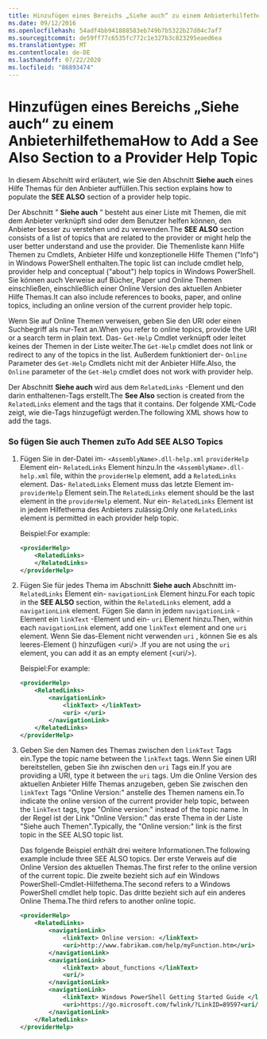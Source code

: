 ```yaml
---
title: Hinzufügen eines Bereichs „Siehe auch“ zu einem Anbieterhilfethema
ms.date: 09/12/2016
ms.openlocfilehash: 54adf4bb941888583eb749b7b5322b27d84c7af7
ms.sourcegitcommit: de59ff77c6535fc772c1e327b3c823295eaed6ea
ms.translationtype: MT
ms.contentlocale: de-DE
ms.lasthandoff: 07/22/2020
ms.locfileid: "86893474"
---
```

# <a name="how-to-add-a-see-also-section-to-a-provider-help-topic"></a><span data-ttu-id="bf274-102">Hinzufügen eines Bereichs „Siehe auch“ zu einem Anbieterhilfethema</span><span class="sxs-lookup"><span data-stu-id="bf274-102">How to Add a See Also Section to a Provider Help Topic</span></span>

<span data-ttu-id="bf274-103">In diesem Abschnitt wird erläutert, wie Sie den Abschnitt **Siehe auch** eines Hilfe Themas für den Anbieter auffüllen.</span><span class="sxs-lookup"><span data-stu-id="bf274-103">This section explains how to populate the **SEE ALSO** section of a provider help topic.</span></span>

<span data-ttu-id="bf274-104">Der Abschnitt " **Siehe auch** " besteht aus einer Liste mit Themen, die mit dem Anbieter verknüpft sind oder dem Benutzer helfen können, den Anbieter besser zu verstehen und zu verwenden.</span><span class="sxs-lookup"><span data-stu-id="bf274-104">The **SEE ALSO** section consists of a list of topics that are related to the provider or might help the user better understand and use the provider.</span></span> <span data-ttu-id="bf274-105">Die Themenliste kann Hilfe Themen zu Cmdlets, Anbieter Hilfe und konzeptionelle Hilfe Themen ("Info") in Windows PowerShell enthalten.</span><span class="sxs-lookup"><span data-stu-id="bf274-105">The topic list can include cmdlet help, provider help and conceptual ("about") help topics in Windows PowerShell.</span></span> <span data-ttu-id="bf274-106">Sie können auch Verweise auf Bücher, Paper und Online Themen einschließen, einschließlich einer Online Version des aktuellen Anbieter Hilfe Themas.</span><span class="sxs-lookup"><span data-stu-id="bf274-106">It can also include references to books, paper, and online topics, including an online version of the current provider help topic.</span></span>

<span data-ttu-id="bf274-107">Wenn Sie auf Online Themen verweisen, geben Sie den URI oder einen Suchbegriff als nur-Text an.</span><span class="sxs-lookup"><span data-stu-id="bf274-107">When you refer to online topics, provide the URI or a search term in plain text.</span></span> <span data-ttu-id="bf274-108">Das- `Get-Help` Cmdlet verknüpft oder leitet keines der Themen in der Liste weiter.</span><span class="sxs-lookup"><span data-stu-id="bf274-108">The `Get-Help` cmdlet does not link or redirect to any of the topics in the list.</span></span> <span data-ttu-id="bf274-109">Außerdem funktioniert der- `Online` Parameter des `Get-Help` Cmdlets nicht mit der Anbieter Hilfe.</span><span class="sxs-lookup"><span data-stu-id="bf274-109">Also, the `Online` parameter of the `Get-Help` cmdlet does not work with provider help.</span></span>

<span data-ttu-id="bf274-110">Der Abschnitt **Siehe auch** wird aus dem `RelatedLinks` -Element und den darin enthaltenen-Tags erstellt.</span><span class="sxs-lookup"><span data-stu-id="bf274-110">The **See Also** section is created from the `RelatedLinks` element and the tags that it contains.</span></span>
<span data-ttu-id="bf274-111">Der folgende XML-Code zeigt, wie die-Tags hinzugefügt werden.</span><span class="sxs-lookup"><span data-stu-id="bf274-111">The following XML shows how to add the tags.</span></span>

### <a name="to-add-see-also-topics"></a><span data-ttu-id="bf274-112">So fügen Sie auch Themen zu</span><span class="sxs-lookup"><span data-stu-id="bf274-112">To Add SEE ALSO Topics</span></span>

1. <span data-ttu-id="bf274-113">Fügen Sie in der-Datei im- `<AssemblyName>.dll-help.xml` `providerHelp` Element ein- `RelatedLinks` Element hinzu.</span><span class="sxs-lookup"><span data-stu-id="bf274-113">In the `<AssemblyName>.dll-help.xml` file, within the `providerHelp` element, add a `RelatedLinks` element.</span></span> <span data-ttu-id="bf274-114">Das- `RelatedLinks` Element muss das letzte Element im- `providerHelp` Element sein.</span><span class="sxs-lookup"><span data-stu-id="bf274-114">The `RelatedLinks` element should be the last element in the `providerHelp` element.</span></span> <span data-ttu-id="bf274-115">Nur ein- `RelatedLinks` Element ist in jedem Hilfethema des Anbieters zulässig.</span><span class="sxs-lookup"><span data-stu-id="bf274-115">Only one `RelatedLinks` element is permitted in each provider help topic.</span></span>

   <span data-ttu-id="bf274-116">Beispiel:</span><span class="sxs-lookup"><span data-stu-id="bf274-116">For example:</span></span>

    ```xml
    <providerHelp>
        <RelatedLinks>
        </RelatedLinks>
    </providerHelp>
    ```

1. <span data-ttu-id="bf274-117">Fügen Sie für jedes Thema im Abschnitt **Siehe auch** Abschnitt im- `RelatedLinks` Element ein- `navigationLink` Element hinzu.</span><span class="sxs-lookup"><span data-stu-id="bf274-117">For each topic in the **SEE ALSO** section, within the `RelatedLinks` element, add a `navigationLink` element.</span></span> <span data-ttu-id="bf274-118">Fügen Sie dann in jedem `navigationLink` -Element ein `linkText` -Element und ein- `uri` Element hinzu.</span><span class="sxs-lookup"><span data-stu-id="bf274-118">Then, within each `navigationLink` element, add one `linkText` element and one `uri` element.</span></span> <span data-ttu-id="bf274-119">Wenn Sie das-Element nicht verwenden `uri` , können Sie es als leeres-Element () hinzufügen \<uri/> .</span><span class="sxs-lookup"><span data-stu-id="bf274-119">If you are not using the `uri` element, you can add it as an empty element (\<uri/>).</span></span>

   <span data-ttu-id="bf274-120">Beispiel:</span><span class="sxs-lookup"><span data-stu-id="bf274-120">For example:</span></span>

    ```xml
    <providerHelp>
        <RelatedLinks>
            <navigationLink>
                <linkText> </linkText>
                <uri> </uri>
            </navigationLink>
        </RelatedLinks>
    </providerHelp>
    ```

1. <span data-ttu-id="bf274-121">Geben Sie den Namen des Themas zwischen den `linkText` Tags ein.</span><span class="sxs-lookup"><span data-stu-id="bf274-121">Type the topic name between the `linkText` tags.</span></span> <span data-ttu-id="bf274-122">Wenn Sie einen URI bereitstellen, geben Sie ihn zwischen den `uri` Tags ein.</span><span class="sxs-lookup"><span data-stu-id="bf274-122">If you are providing a URI, type it between the `uri` tags.</span></span> <span data-ttu-id="bf274-123">Um die Online Version des aktuellen Anbieter Hilfe Themas anzugeben, geben Sie zwischen den `linkText` Tags "Online Version:" anstelle des Themen namens ein.</span><span class="sxs-lookup"><span data-stu-id="bf274-123">To indicate the online version of the current provider help topic, between the `linkText` tags, type "Online version:" instead of the topic name.</span></span> <span data-ttu-id="bf274-124">In der Regel ist der Link "Online Version:" das erste Thema in der Liste "Siehe auch Themen".</span><span class="sxs-lookup"><span data-stu-id="bf274-124">Typically, the "Online version:" link is the first topic in the SEE ALSO topic list.</span></span>

   <span data-ttu-id="bf274-125">Das folgende Beispiel enthält drei weitere Informationen.</span><span class="sxs-lookup"><span data-stu-id="bf274-125">The following example include three SEE ALSO topics.</span></span> <span data-ttu-id="bf274-126">Der erste Verweis auf die Online Version des aktuellen Themas.</span><span class="sxs-lookup"><span data-stu-id="bf274-126">The first refer to the online version of the current topic.</span></span> <span data-ttu-id="bf274-127">Die zweite bezieht sich auf ein Windows PowerShell-Cmdlet-Hilfethema.</span><span class="sxs-lookup"><span data-stu-id="bf274-127">The second refers to a Windows PowerShell cmdlet help topic.</span></span> <span data-ttu-id="bf274-128">Das dritte bezieht sich auf ein anderes Online Thema.</span><span class="sxs-lookup"><span data-stu-id="bf274-128">The third refers to another online topic.</span></span>

    ```xml
    <providerHelp>
        <RelatedLinks>
            <navigationLink>
                <linkText> Online version: </linkText>
                <uri>http://www.fabrikam.com/help/myFunction.htm</uri>
            </navigationLink>
            <navigationLink>
                <linkText> about_functions </linkText>
                <uri/>
            </navigationLink>
            <navigationLink>
                <linkText> Windows PowerShell Getting Started Guide </linkText>
                <uri>https://go.microsoft.com/fwlink/?LinkID=89597<uri/>
            </navigationLink>
        </RelatedLinks>
    </providerHelp>
    ```
